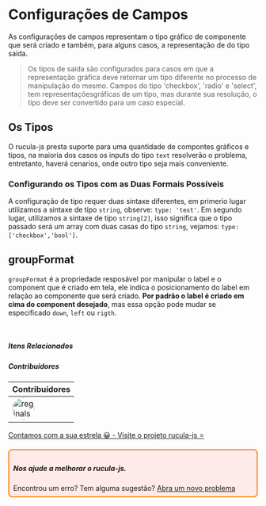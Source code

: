 
# Configurações de Campos

As configurações de campos representam o tipo gráfico de componente que será criado e também, para alguns casos, a representação de do tipo saída. 
> Os tipos de saída são configurados para casos em que a representação gráfica deve retornar um tipo diferente no processo de manipulação do mesmo. Campos do tipo 'checkbox', 'radio' e 'select',  tem representaçõesgráficas de um tipo, mas  durante sua resolução, o tipo deve ser convertido para um caso especial.

## Os Tipos

O rucula-js presta suporte para uma quantidade de compontes gráficos e tipos, na maioria dos casos os inputs do tipo `text` resolverão o problema, entretanto, haverá cenarios, onde outro tipo seja mais conveniente.

### Configurando os Tipos com as Duas Formais Possíveis

A configuração de tipo requer duas sintaxe diferentes, em primerio lugar utilizamos a sintaxe de tipo `string`, observe: `type: 'text'`. Em segundo lugar, utilizamos a sintaxe de tipo `string[2]`, isso significa que o tipo passado será um array com duas casas do tipo `string`, vejamos: `type: ['checkbox','bool']`.

## groupFormat

`groupFormat` é a propriedade resposável por manipular o label e o component que é criado em tela, ele indica o posicionamento do label em relação ao componente que será criado. **Por padrão o  label é criado em cima do component desejado**, mas essa opção pode mudar se especificado `down`, `left` ou `rigth`.


<br>

##### Itens Relacionados

##### Contribuidores

|Contribuidores|
|-|
|<a href="https://github.com/reginaldo-marinho"><img width="45px" height="45px" style="border-radius:30px" alt="reginalso-marinho" title="TheLarkInn" src="https://avatars.githubusercontent.com/u/60780631?v=4"></a>|

<a href="https://github.com/rucula-js/rucula-js">Contamos com a sua estrela 😀 - Visite o projeto rucula-js ⭐</a>

<div style="
    border: 2px solid #ff7906;
    border-radius: 8PX;
    padding: 8px;
    background-color: #ffeaea;
    ">
    <h5>Nos ajude a melhorar o rucula-js.</h5>
    Encontrou um erro? Tem alguma sugestão?  <a href="https://github.com/rucula-js/rucula-js/issues">Abra um novo problema</a><br>    
</div>

